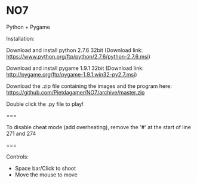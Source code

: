 NO7
===

Python + Pygame

Installation:

Download and install python 2.7.6 32bit (Download link: https://www.python.org/ftp/python/2.7.6/python-2.7.6.msi)

Download and install pygame 1.9.1 32bit (Download link: http://pygame.org/ftp/pygame-1.9.1.win32-py2.7.msi)

Download the .zip file containing the images and the program here: https://github.com/Pietdagamer/NO7/archive/master.zip

Double click the .py file to play!

===

To disable cheat mode (add overheating), remove the '#' at the start of line 271 and 274

===

Controls:
- Space bar/Click to shoot
- Move the mouse to move

